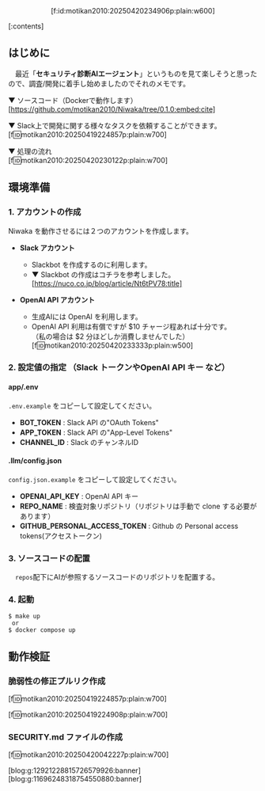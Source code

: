 <div style="text-align:center;">[f:id:motikan2010:20250420234906p:plain:w600]</div>

<div class="contents-box"><p>[:contents]</p></div>

## はじめに

　最近「**セキュリティ診断AIエージェント**」というものを見て楽しそうと思ったので、調査/開発に着手し始めましたのでそれのメモです。  

▼ ソースコード（Dockerで動作します）  
[https://github.com/motikan2010/Niwaka/tree/0.1.0:embed:cite]

▼ Slack上で開発に関する様々なタスクを依頼することができます。  
[f:id:motikan2010:20250419224857p:plain:w700]

▼ 処理の流れ  
[f:id:motikan2010:20250420230122p:plain:w700]

## 環境準備

### 1. アカウントの作成

Niwaka を動作させるには２つのアカウントを作成します。  

- **Slack アカウント**
  - Slackbot を作成するのに利用します。
  - ▼ Slackbot の作成はコチラを参考しました。  
[https://nuco.co.jp/blog/article/Nt6tPV78:title]

- **OpenAI API アカウント**
  - 生成AIには OpenAI を利用します。
  - OpenAI API 利用は有償ですが $10 チャージ程あれば十分です。  
（私の場合は $2 分ほどしか消費しませんでした）  
[f:id:motikan2010:20250420233333p:plain:w500]

### 2. 設定値の指定 （Slack トークンやOpenAI API キー など）

#### app/.env

`.env.example` をコピーして設定してください。

- **BOT_TOKEN** : Slack API の"OAuth Tokens"
- **APP_TOKEN** : Slack API の"App-Level Tokens"
- **CHANNEL_ID** : Slack のチャンネルID

#### .llm/config.json

`config.json.example` をコピーして設定してください。

- **OPENAI_API_KEY** : OpenAI API キー
- **REPO_NAME** : 検査対象リポジトリ（リポジトリは手動で clone する必要があります）
- **GITHUB_PERSONAL_ACCESS_TOKEN** : Github の Personal access tokens(アクセストークン)

### 3. ソースコードの配置

　`repos`配下にAIが参照するソースコードのリポジトリを配置する。

### 4. 起動

<div class="md-code" style="width:50%">

```
$ make up
 or 
$ docker compose up
```

</div>

## 動作検証

### 脆弱性の修正プルリク作成

[f:id:motikan2010:20250419224857p:plain:w700]

[f:id:motikan2010:20250419224908p:plain:w700]

### SECURITY.md ファイルの作成

[f:id:motikan2010:20250420042227p:plain:w700]  

[blog:g:12921228815726579926:banner][blog:g:11696248318754550880:banner]
